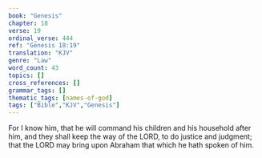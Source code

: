 ```yaml
---
book: "Genesis"
chapter: 18
verse: 19
ordinal_verse: 444
ref: "Genesis 18:19"
translation: "KJV"
genre: "Law"
word_count: 43
topics: []
cross_references: []
grammar_tags: []
thematic_tags: [names-of-god]
tags: ["Bible","KJV","Genesis"]
---
```

For I know him, that he will command his children and his household after him, and they shall keep the way of the LORD, to do justice and judgment; that the LORD may bring upon Abraham that which he hath spoken of him.
